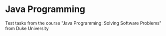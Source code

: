 # Java Programming
Test tasks from the course "Java Programming: Solving Software Problems" from Duke University
